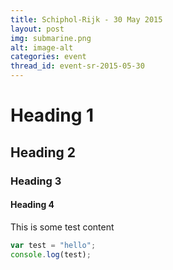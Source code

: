 ```yaml
---
title: Schiphol-Rijk - 30 May 2015
layout: post
img: submarine.png
alt: image-alt
categories: event
thread_id: event-sr-2015-05-30
---
```


# Heading 1

## Heading 2

### Heading 3

#### Heading 4

This is some test content

```javascript
var test = "hello";
console.log(test);
```
